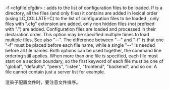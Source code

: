-f <cfgfile|cfgdir> : adds <cfgfile> to the list of configuration files to be
  loaded. If <cfgdir> is a directory, all the files (and only files) it
  contains are added in lexical order (using LC_COLLATE=C) to the list of
  configuration files to be loaded ; only files with ".cfg" extension are
  added, only non hidden files (not prefixed with ".") are added.
  Configuration files are loaded and processed in their declaration order.
  This option may be specified multiple times to load multiple files. See
  also "--". The difference between "--" and "-f" is that one "-f" must be
  placed before each file name, while a single "--" is needed before all file
  names. Both options can be used together, the command line ordering still
  applies. When more than one file is specified, each file must start on a
  section boundary, so the first keyword of each file must be one of
  "global", "defaults", "peers", "listen", "frontend", "backend", and so on.
  A file cannot contain just a server list for example.

渲染子配置文件时，要注意文件排序。